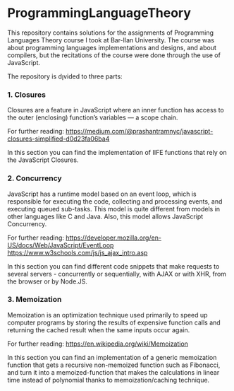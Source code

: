 # ProgrammingLanguageTheory

This repository contains solutions for the assignments of Programming Languages Theory course I took at Bar-Ilan University.
The course was about programming languages implementations and designs, and about compilers, but the recitations of the course were done through the use of JavaScript.

The repository is dןvided to three parts:

### 1. Closures

Closures are a feature in JavaScript where an inner function has access to the outer (enclosing) function’s variables — a scope chain.

For further reading: https://medium.com/@prashantramnyc/javascript-closures-simplified-d0d23fa06ba4

In this section you can find the implementation of IIFE functions that rely on the JavaScript Closures.


### 2. Concurrency

JavaScript has a runtime model based on an event loop, which is responsible for executing the code, collecting and processing events, and executing queued sub-tasks. This model is quite different from models in other languages like C and Java. Also, this model allows JavaScript Concurrency.

For further reading: https://developer.mozilla.org/en-US/docs/Web/JavaScript/EventLoop
                     https://www.w3schools.com/js/js_ajax_intro.asp

In this section you can find different code snippets that make requests to several servers - concurrently or sequentially, with AJAX or with XHR, from the browser or by Node.JS.


### 3. Memoization

Memoization is an optimization technique used primarily to speed up computer programs by storing the results of expensive function calls and returning the cached result when the same inputs occur again.

For further reading: https://en.wikipedia.org/wiki/Memoization

In this section you can find an implementation of a generic memoization function that gets a recursive non-memoized function such as Fibonacci, and turn it into a memoized-function that makes the calculations in linear time instead of polynomial thanks to memoization/caching technique.

